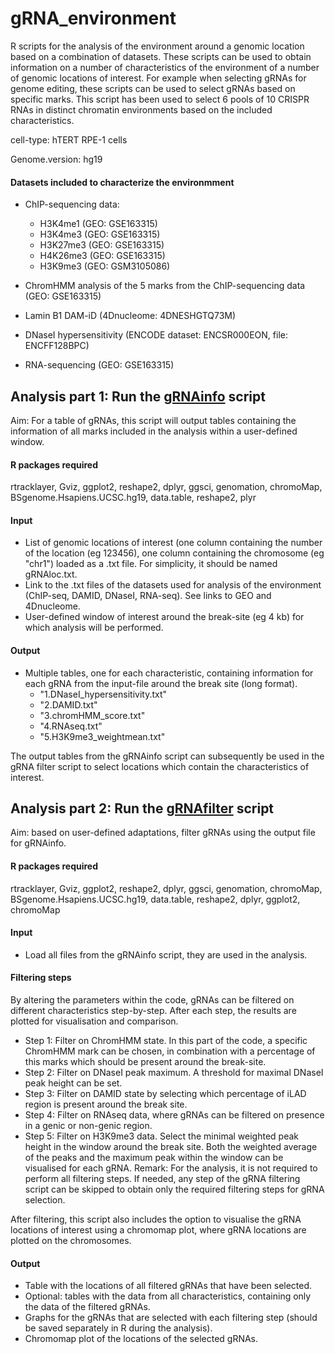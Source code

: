 # gRNA_environment

R scripts for the analysis of the environment around a genomic location based on a combination of datasets. These scripts can be used to obtain information on a number of characteristics of the environment of a number of genomic locations of interest. For example when selecting gRNAs for genome editing, these scripts can be used to select gRNAs based on specific marks. This script has been used to select 6 pools of 10 CRISPR RNAs in distinct chromatin environments based on the included characteristics. 

cell-type: hTERT RPE-1 cells

Genome.version: hg19

#### Datasets included to characterize the environmment
- ChIP-sequencing data:
  - H3K4me1 (GEO: GSE163315)
  - H3K4me3 (GEO: GSE163315)
  - H3K27me3 (GEO: GSE163315)
  - H4K26me3 (GEO: GSE163315)
  - H3K9me3 (GEO: GSM3105086) 

- ChromHMM analysis of the 5 marks from the ChIP-sequencing data (GEO: GSE163315)
- Lamin B1 DAM-iD (4Dnucleome: 4DNESHGTQ73M)
- DNaseI hypersensitivity (ENCODE dataset: ENCSR000EON, file: ENCFF128BPC)
- RNA-sequencing (GEO: GSE163315) 


## Analysis part 1: Run the [gRNAinfo](https://github.com/eskoeleman/gRNA_environment/blob/30425e7ab38baeb6bb9d0dddc418f33d8e29f45d/single_cutter_gRNAinfo_final.R) script

Aim: For a table of gRNAs, this script will output tables containing the information of all marks included in the analysis within a user-defined window.

#### R packages required
rtracklayer, Gviz, ggplot2, reshape2, dplyr, ggsci, genomation, chromoMap, BSgenome.Hsapiens.UCSC.hg19, data.table, reshape2, plyr

#### Input
- List of genomic locations of interest (one column containing the number of the location (eg 123456), one column containing the chromosome (eg "chr1") loaded as a .txt file. For simplicity, it should be named gRNAloc.txt. 
- Link to the .txt files of the datasets used for analysis of the environment (ChIP-seq, DAMID, DNaseI, RNA-seq). See links to GEO and 4Dnucleome. 
- User-defined window of interest around the break-site (eg 4 kb) for which analysis will be performed.

#### Output
- Multiple tables, one for each characteristic, containing information for each gRNA from the input-file around the break site (long format). 
  - "1.DNaseI_hypersensitivity.txt"
  - "2.DAMID.txt"
  - "3.chromHMM_score.txt"
  - "4.RNAseq.txt"
  - "5.H3K9me3_weightmean.txt"

The output tables from the gRNAinfo script can subsequently be used in the gRNA filter script to select locations which contain the characteristics of interest. 


## Analysis part 2: Run the [gRNAfilter](https://github.com/eskoeleman/gRNA_environment/blob/30425e7ab38baeb6bb9d0dddc418f33d8e29f45d/single_cutter_gRNAfilter_final.R) script
Aim: based on user-defined adaptations, filter gRNAs using the output file for gRNAinfo.

#### R packages required
rtracklayer, Gviz, ggplot2, reshape2, dplyr, ggsci, genomation, chromoMap, BSgenome.Hsapiens.UCSC.hg19, data.table, reshape2, dplyr, ggplot2, chromoMap

#### Input
- Load all files from the gRNAinfo script, they are used in the analysis.

#### Filtering steps
By altering the parameters within the code, gRNAs can be filtered on different characteristics step-by-step. After each step, the results are plotted for visualisation and comparison. 
- Step 1: Filter on ChromHMM state. In this part of the code, a specific ChromHMM mark can be chosen, in combination with a percentage of this marks which should be present around the break-site. 
- Step 2: Filter on DNaseI peak maximum. A threshold for maximal DNaseI peak height can be set. 
- Step 3: Filter on DAMID state by selecting which percentage of iLAD region is present around the break site.
- Step 4: Filter on RNAseq data, where gRNAs can be filtered on presence in a genic or non-genic region.
- Step 5: Filter on H3K9me3 data. Select the minimal weighted peak height in the window around the break site. Both the weighted average of the peaks and the maximum peak within the window can be visualised for each gRNA. 
Remark: For the analysis, it is not required to perform all filtering steps. If needed, any step of the gRNA filtering script can be skipped to obtain only the required filtering steps for gRNA selection. 

After filtering, this script also includes the option to visualise the gRNA locations of interest using a chromomap plot, where gRNA locations are plotted on the chromosomes.

#### Output
- Table with the locations of all filtered gRNAs that have been selected.
- Optional: tables with the data from all characteristics, containing only the data of the filtered gRNAs.
- Graphs for the gRNAs that are selected with each filtering step (should be saved separately in R during the analysis).
- Chromomap plot of the locations of the selected gRNAs.
